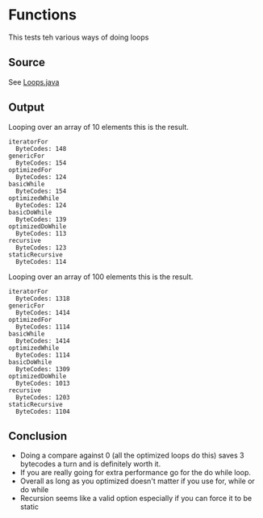 #  Functions

This tests teh various ways of doing loops

## Source
See [Loops.java](../../../bytecode/ControlFlow/Loops.java)

## Output
Looping over an array of 10 elements this is the result.

```
iteratorFor
  ByteCodes: 148
genericFor
  ByteCodes: 154
optimizedFor
  ByteCodes: 124
basicWhile
  ByteCodes: 154
optimizedWhile
  ByteCodes: 124
basicDoWhile
  ByteCodes: 139
optimizedDoWhile
  ByteCodes: 113
recursive
  ByteCodes: 123
staticRecursive
  ByteCodes: 114
```

Looping over an array of 100 elements this is the result.
```
iteratorFor
  ByteCodes: 1318
genericFor
  ByteCodes: 1414
optimizedFor
  ByteCodes: 1114
basicWhile
  ByteCodes: 1414
optimizedWhile
  ByteCodes: 1114
basicDoWhile
  ByteCodes: 1309
optimizedDoWhile
  ByteCodes: 1013
recursive
  ByteCodes: 1203
staticRecursive
  ByteCodes: 1104
```


## Conclusion

  * Doing a compare against 0 (all the optimized loops do this) saves 3 bytecodes a turn and is definitely worth it. 
  * If you are really going for extra performance go for the do while loop.
  * Overall as long as you optimized doesn't matter if you use for, while or do while
  * Recursion seems like a valid option especially if you can force it to be static
